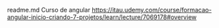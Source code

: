 readme.md
Curso de angular
https://itau.udemy.com/course/formacao-angular-inicio-criando-7-projetos/learn/lecture/7069178#overview